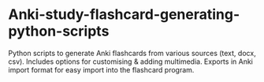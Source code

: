# Anki-study-flashcard-generating-python-scripts
Python scripts to generate Anki flashcards from various sources (text, docx, csv). Includes options for customising &amp; adding multimedia. Exports in Anki import format for easy import into the flashcard program.
